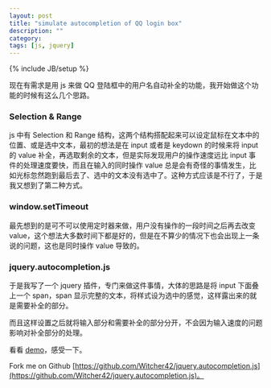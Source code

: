 ```yaml
---
layout: post
title: "simulate autocompletion of QQ login box"
description: ""
category: 
tags: [js, jquery]
---
```

{% include JB/setup %}

现在有需求是用 js 来做 QQ 登陆框中的用户名自动补全的功能，我开始做这个功能的时候有这么几个思路。

### Selection & Range

js 中有 Selection 和 Range 结构，这两个结构搭配起来可以设定鼠标在文本中的位置、或是选中文本，最初的想法是在 input 或者是 keydown 的时候来将 input 的 value 补全，再选取剩余的文本，但是实际发现用户的操作速度远比 input 事件的处理速度要快，而且在输入的同时操作 value 总是会有奇怪的事情发生，比如光标忽然跑到最后去了、选中的文本没有选中了。这种方式应该是不行了，于是我又想到了第二种方式。

### window.setTimeout

最先想到的是可不可以使用定时器来做，用户没有操作的一段时间之后再去改变 value，这个想法大多数时间下都是好的，但是在不算少的情况下也会出现上一条说的问题，这也是同时操作 value 导致的。

### jquery.autocompletion.js

于是我写了一个 jquery 插件，专门来做这件事情，大体的思路是将 input 下面叠上一个 span，span 显示完整的文本，将样式设为选中的感觉，这样露出来的就是需要补全的部分。

而且这样设置之后就将输入部分和需要补全的部分分开，不会因为输入速度的问题影响对补全部分的处理。

看看 [demo](http://jsfiddle.net/Witcher42/dYCxh/)，感受一下。

Fork me on Github [https://github.com/Witcher42/jquery.autocompletion.js](https://github.com/Witcher42/jquery.autocompletion.js)。

